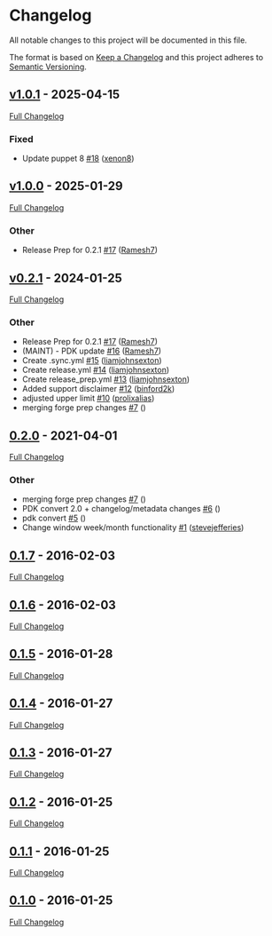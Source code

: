 <!-- markdownlint-disable MD024 -->
# Changelog

All notable changes to this project will be documented in this file.

The format is based on [Keep a Changelog](http://keepachangelog.com/en/1.0.0/) and this project adheres to [Semantic Versioning](http://semver.org).

## [v1.0.1](https://github.com/puppetlabs/puppetlabs-change_window/tree/v1.0.1) - 2025-04-15

[Full Changelog](https://github.com/puppetlabs/puppetlabs-change_window/compare/v1.0.0...v1.0.1)

### Fixed

- Update puppet 8 [#18](https://github.com/puppetlabs/puppetlabs-change_window/pull/18) ([xenon8](https://github.com/xenon8))

## [v1.0.0](https://github.com/puppetlabs/puppetlabs-change_window/tree/v1.0.0) - 2025-01-29

[Full Changelog](https://github.com/puppetlabs/puppetlabs-change_window/compare/v0.2.1...v1.0.0)

### Other

- Release Prep for 0.2.1 [#17](https://github.com/puppetlabs/puppetlabs-change_window/pull/17) ([Ramesh7](https://github.com/Ramesh7))

## [v0.2.1](https://github.com/puppetlabs/puppetlabs-change_window/tree/v0.2.1) - 2024-01-25

[Full Changelog](https://github.com/puppetlabs/puppetlabs-change_window/compare/0.2.0...v0.2.1)

### Other

- Release Prep for 0.2.1 [#17](https://github.com/puppetlabs/puppetlabs-change_window/pull/17) ([Ramesh7](https://github.com/Ramesh7))
- (MAINT) - PDK update [#16](https://github.com/puppetlabs/puppetlabs-change_window/pull/16) ([Ramesh7](https://github.com/Ramesh7))
- Create .sync.yml [#15](https://github.com/puppetlabs/puppetlabs-change_window/pull/15) ([liamjohnsexton](https://github.com/liamjohnsexton))
- Create release.yml [#14](https://github.com/puppetlabs/puppetlabs-change_window/pull/14) ([liamjohnsexton](https://github.com/liamjohnsexton))
- Create release_prep.yml [#13](https://github.com/puppetlabs/puppetlabs-change_window/pull/13) ([liamjohnsexton](https://github.com/liamjohnsexton))
- Added support disclaimer [#12](https://github.com/puppetlabs/puppetlabs-change_window/pull/12) ([binford2k](https://github.com/binford2k))
- adjusted upper limit [#10](https://github.com/puppetlabs/puppetlabs-change_window/pull/10) ([prolixalias](https://github.com/prolixalias))
- merging forge prep changes [#7](https://github.com/puppetlabs/puppetlabs-change_window/pull/7) ([](https://github.com/))

## [0.2.0](https://github.com/puppetlabs/puppetlabs-change_window/tree/0.2.0) - 2021-04-01

[Full Changelog](https://github.com/puppetlabs/puppetlabs-change_window/compare/0.1.7...0.2.0)

### Other

- merging forge prep changes [#7](https://github.com/puppetlabs/puppetlabs-change_window/pull/7) ([](https://github.com/))
- PDK convert 2.0 + changelog/metadata changes [#6](https://github.com/puppetlabs/puppetlabs-change_window/pull/6) ([](https://github.com/))
- pdk convert [#5](https://github.com/puppetlabs/puppetlabs-change_window/pull/5) ([](https://github.com/))
- Change window week/month functionality [#1](https://github.com/puppetlabs/puppetlabs-change_window/pull/1) ([stevejefferies](https://github.com/stevejefferies))

## [0.1.7](https://github.com/puppetlabs/puppetlabs-change_window/tree/0.1.7) - 2016-02-03

[Full Changelog](https://github.com/puppetlabs/puppetlabs-change_window/compare/0.1.6...0.1.7)

## [0.1.6](https://github.com/puppetlabs/puppetlabs-change_window/tree/0.1.6) - 2016-02-03

[Full Changelog](https://github.com/puppetlabs/puppetlabs-change_window/compare/0.1.5...0.1.6)

## [0.1.5](https://github.com/puppetlabs/puppetlabs-change_window/tree/0.1.5) - 2016-01-28

[Full Changelog](https://github.com/puppetlabs/puppetlabs-change_window/compare/0.1.4...0.1.5)

## [0.1.4](https://github.com/puppetlabs/puppetlabs-change_window/tree/0.1.4) - 2016-01-27

[Full Changelog](https://github.com/puppetlabs/puppetlabs-change_window/compare/0.1.3...0.1.4)

## [0.1.3](https://github.com/puppetlabs/puppetlabs-change_window/tree/0.1.3) - 2016-01-27

[Full Changelog](https://github.com/puppetlabs/puppetlabs-change_window/compare/0.1.2...0.1.3)

## [0.1.2](https://github.com/puppetlabs/puppetlabs-change_window/tree/0.1.2) - 2016-01-25

[Full Changelog](https://github.com/puppetlabs/puppetlabs-change_window/compare/0.1.1...0.1.2)

## [0.1.1](https://github.com/puppetlabs/puppetlabs-change_window/tree/0.1.1) - 2016-01-25

[Full Changelog](https://github.com/puppetlabs/puppetlabs-change_window/compare/0.1.0...0.1.1)

## [0.1.0](https://github.com/puppetlabs/puppetlabs-change_window/tree/0.1.0) - 2016-01-25

[Full Changelog](https://github.com/puppetlabs/puppetlabs-change_window/compare/8438427392f97a03b178d0835f8e16fd4e9f75ee...0.1.0)
